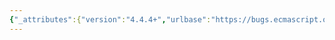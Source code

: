 ```yaml
---
{"_attributes":{"version":"4.4.4+","urlbase":"https://bugs.ecmascript.org/","maintainer":"dherman@mozilla.com"},"bug":{"bug_id":2434,"creation_ts":"2014-01-24 13:19:00 -0800","short_desc":"Grammar nits in \"22.2 TypedArray Objects\"","delta_ts":"2014-06-12 15:35:56 -0700","product":"Draft for 6th Edition","component":"editorial issue","version":"Rev 22: January 20, 2014 Draft","rep_platform":"All","op_sys":"All","bug_status":"RESOLVED","resolution":"FIXED","priority":"Normal","bug_severity":"enhancement","everconfirmed":true,"reporter":{"uid":"jorendorff","name":"Jason Orendorff"},"assigned_to":{"uid":"allen","name":"Allen Wirfs-Brock"},"long_desc":[{"commentid":6997,"comment_count":0,"who":{"uid":"jorendorff","name":"Jason Orendorff"},"bug_when":"2014-01-24 13:19:03 -0800","thetext":"http://people.mozilla.org/~jorendorff/es6-draft.html#sec-typedarray-objects\n\nThe last two sentences before table 43 read:\n\n> Listed in Table 43, for each of the nine supported element types.\n> For each constructor in Table 43 have a corresponding distinct prototype\n> object.\n\nThey both seem a little off grammatically, to me."},{"commentid":8416,"comment_count":1,"who":{"uid":"allen","name":"Allen Wirfs-Brock"},"bug_when":"2014-05-14 11:42:00 -0700","thetext":"fixed in rev25 editor's draft"},{"commentid":8929,"comment_count":2,"who":{"uid":"allen","name":"Allen Wirfs-Brock"},"bug_when":"2014-06-12 15:35:56 -0700","thetext":"in rev25"}]}}
---
```

